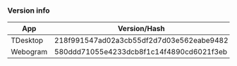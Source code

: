 ### Version info
App|Version/Hash|Date
---|---|---
TDesktop|218f991547ad02a3cb55df2d7d03e562eabe9482|31.12.16
Webogram|580ddd71055e4233dcb8f1c14f4890cd6021f3eb|31.12.16
